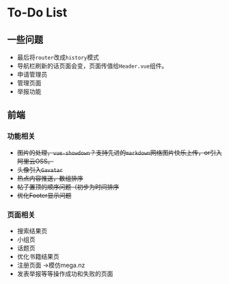 # To-Do List

## 一些问题

- 最后将`router`改成`history`模式
- 导航栏刷新的话页面会变，页面传值给`Header.vue`组件。
- 申请管理员
- 管理页面
- 举报功能

## 前端

### 功能相关

- ~~图片的处理，`vue-showdown`？支持先进的`markdown`网络图片快乐上传，or引入阿里云OSS。~~
- ~~头像引入`Gavatar`~~
- ~~热点内容推送，数组排序~~
- ~~帖子置顶的顺序问题（初步为时间排序~~
- ~~优化Footer显示问题~~

### 页面相关

- 搜索结果页
- 小组页
- 话题页
- 优化书籍结果页
- 注册页面 ->模仿mega.nz
- 发表举报等等操作成功和失败的页面

